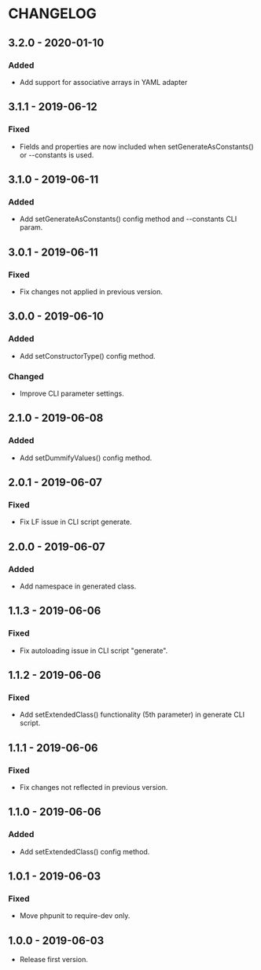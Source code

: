 # CHANGELOG

## 3.2.0 - 2020-01-10

### Added

- Add support for associative arrays in YAML adapter

## 3.1.1 - 2019-06-12

### Fixed

- Fields and properties are now included when setGenerateAsConstants() or --constants is used.

## 3.1.0 - 2019-06-11

### Added

- Add setGenerateAsConstants() config method and --constants CLI param.

## 3.0.1 - 2019-06-11

### Fixed

- Fix changes not applied in previous version.

## 3.0.0 - 2019-06-10

### Added

- Add setConstructorType() config method.

### Changed

- Improve CLI parameter settings.

## 2.1.0 - 2019-06-08

### Added

- Add setDummifyValues() config method.

## 2.0.1 - 2019-06-07

### Fixed

- Fix LF issue in CLI script generate.

## 2.0.0 - 2019-06-07

### Added

- Add namespace in generated class.

## 1.1.3 - 2019-06-06

### Fixed

- Fix autoloading issue in CLI script "generate".

## 1.1.2 - 2019-06-06

### Fixed

- Add setExtendedClass() functionality (5th parameter) in generate CLI script.

## 1.1.1 - 2019-06-06

### Fixed

- Fix changes not reflected in previous version.

## 1.1.0 - 2019-06-06

### Added

- Add setExtendedClass() config method.

## 1.0.1 - 2019-06-03

### Fixed

- Move phpunit to require-dev only.

## 1.0.0 - 2019-06-03

- Release first version.